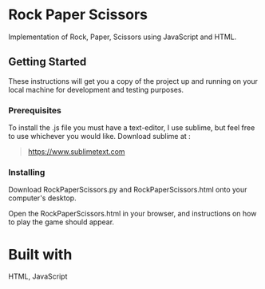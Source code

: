 # **Rock Paper Scissors**

Implementation of Rock, Paper, Scissors using JavaScript and HTML.

## **Getting Started**

These instructions will get you a copy of the project up and running on your local machine for development and testing purposes.

### **Prerequisites**

To install the .js file you must have a text-editor, I use sublime, but feel free to use whichever you would like. Download sublime at :

>https://www.sublimetext.com

### **Installing**

Download RockPaperScissors.py and RockPaperScissors.html onto your computer's desktop. 

Open the RockPaperScissors.html in your browser, and instructions on how to play the game should appear.

# **Built with**

HTML, JavaScript
